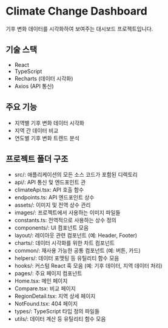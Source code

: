 # Climate Change Dashboard

기후 변화 데이터를 시각화하여 보여주는 대시보드 프로젝트입니다.

## 기술 스택

- React
- TypeScript
- Recharts (데이터 시각화)
- Axios (API 통신)

## 주요 기능

- 지역별 기후 변화 데이터 시각화
- 지역 간 데이터 비교
- 연도별 기후 변화 트렌드 분석

## 프로젝트 폴더 구조
- src/: 애플리케이션의 모든 소스 코드가 포함된 디렉토리
- api/: API 통신 및 엔드포인트 관
- climateApi.tsx: API 호출 함수
- endpoints.ts: API 엔드포인트 상수
- assets/: 이미지 및 전역 상수 관리
- images/: 프로젝트에서 사용하는 이미지 파일들
- constants.ts: 전역적으로 사용하는 상수 정의
- components/: UI 컴포넌트 모음
- layout/: 레이아웃 관련 컴포넌트 (예: Header, Footer)
- charts/: 데이터 시각화를 위한 차트 컴포넌트
- common/: 재사용 가능한 공통 컴포넌트 (예: 버튼, 카드)
- helpers/: 데이터 포맷팅 등 유틸리티 함수 모음
- hooks/: 커스텀 React 훅 모음 (예: 기후 데이터, 지역 데이터 처리)
- pages/: 주요 페이지 컴포넌트
- Home.tsx: 메인 페이지
- Compare.tsx: 비교 페이지
- RegionDetail.tsx: 지역 상세 페이지
- NotFound.tsx: 404 페이지
- types/: TypeScript 타입 정의 파일들
- utils/: 데이터 계산 등 유틸리티 함수 모음
  
